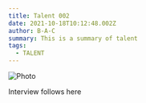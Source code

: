 ```yaml
---
title: Talent 002
date: 2021-10-18T10:12:48.002Z
author: B-A-C
summary: This is a summary of talent
tags:
  - TALENT
---
```

![](/static/img/logo.png "Photo")

Interview follows here